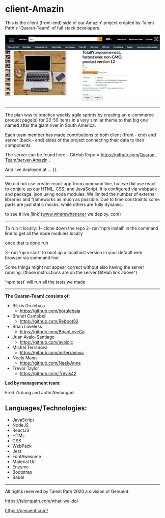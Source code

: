 # client-Amazin

This is the client (front-end) side of our Amazin' project created by Talent Path's 'Quaran-Team!' of full stack developers.

<!-- Picture below of home page of our Amazin' App  -->

![alt text](https://github.com/Quaran-Team/client-Amazin/blob/master/amazinscreen.JPG "Screen shot from the Amazin' App mock e-commerce site")

---

The plan was to practice weekly agile sprints by creating an e-commerce product page(s) for 20-50 items in a very similar theme to that big one named after the giant river in South America.

Each team member has made contributions to both client (front - end) and server (back - end) sides of the project connecting their data to their components.

The server can be found here _-_ GitHub Repo = https://github.com/Quaran-Team/server-Amazin .

And live deployed at ... {}.

---

We did not use create-react-app from command line, but we did use react to conjure up our HTML, CSS, and JavaScript.
It is configured via webpack and package. json using node modules.
We limited the number of external libraries and frameworks as much as possible.
Due to time constraints some parts are just static mocks, while others are fully dynamic.

to see it live
[link](www.wherewhenever we deploy. com)

---

To run it locally:
1- clone down the repo
2- run 'npm install' in the command line to get all the node modules locally

once that is done run

3- run 'npm start' to boot up a localhost version in your default web browser via command line

Some things might not appear correct without also having the server running.
(those instructions are on the server GitHub link above^)

'npm test' will run all the tests we made

---

**The Quaran-Team! consists of:**

- Bilikis Orulebaja
  - https://github.com/borulebaja
- Brandt Campbell
  - https://github.com/Reboot82
- Brian Loveless
  - https://github.com/BrianLoveGa
- Juan Avalo-Santiago
  - https://github.com/avalojc
- Michal Terranova
  - https://github.com/mrterranova
- Neely Mann
  - https://github.com/NeelyAnne
- Trevor Taylor
  - https://github.com/Trevis42

**Led by management team:**

Fred Zirdung and Jothi Nedungadi

## **Languages/Technologies:**

- JavaScript
- NodeJS
- ReactJS
- HTML
- CSS
- WebPack
- Jest
- FontAwesome
- Material U/I
- Enzyme
- Bootstrap
- Babel

---

All rights reserved by Talent Path 2020
a division of Genuent.

https://talentpath.com/what-we-do/

https://genuent.com/
